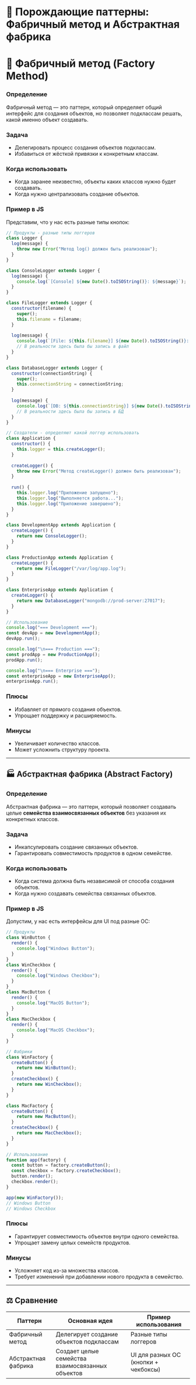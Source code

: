# 🎨 Порождающие паттерны: Фабричный метод и Абстрактная фабрика

# 📌 Фабричный метод (Factory Method)

### Определение

Фабричный метод — это паттерн, который определяет общий интерфейс для создания объектов, но позволяет подклассам решать, какой именно объект создавать.

### Задача

- Делегировать процесс создания объектов подклассам.
- Избавиться от жёсткой привязки к конкретным классам.

### Когда использовать

- Когда заранее неизвестно, объекты каких классов нужно будет создавать.
- Когда нужно централизовать создание объектов.

### Пример в JS

Представим, что у нас есть разные типы кнопок:

```jsx
// Продукты - разные типы логгеров
class Logger {
  log(message) {
    throw new Error("Метод log() должен быть реализован");
  }
}

class ConsoleLogger extends Logger {
  log(message) {
    console.log(`[Console] ${new Date().toISOString()}: ${message}`);
  }
}

class FileLogger extends Logger {
  constructor(filename) {
    super();
    this.filename = filename;
  }
  
  log(message) {
    console.log(`[File: ${this.filename}] ${new Date().toISOString()}: ${message}`);
    // В реальности здесь была бы запись в файл
  }
}

class DatabaseLogger extends Logger {
  constructor(connectionString) {
    super();
    this.connectionString = connectionString;
  }
  
  log(message) {
    console.log(`[DB: ${this.connectionString}] ${new Date().toISOString()}: ${message}`);
    // В реальности здесь была бы запись в БД
  }
}

// Создатели - определяют какой логгер использовать
class Application {
  constructor() {
    this.logger = this.createLogger();
  }
  
  createLogger() {
    throw new Error("Метод createLogger() должен быть реализован");
  }
  
  run() {
    this.logger.log("Приложение запущено");
    this.logger.log("Выполняется работа...");
    this.logger.log("Приложение завершено");
  }
}

class DevelopmentApp extends Application {
  createLogger() {
    return new ConsoleLogger();
  }
}

class ProductionApp extends Application {
  createLogger() {
    return new FileLogger("/var/log/app.log");
  }
}

class EnterpriseApp extends Application {
  createLogger() {
    return new DatabaseLogger("mongodb://prod-server:27017");
  }
}

// Использование
console.log("=== Development ===");
const devApp = new DevelopmentApp();
devApp.run();

console.log("\n=== Production ===");
const prodApp = new ProductionApp();
prodApp.run();

console.log("\n=== Enterprise ===");
const enterpriseApp = new EnterpriseApp();
enterpriseApp.run();
```

### Плюсы

- Избавляет от прямого создания объектов.
- Упрощает поддержку и расширяемость.

### Минусы

- Увеличивает количество классов.
- Может усложнить структуру проекта.

---

## 🏭 Абстрактная фабрика (Abstract Factory)

### Определение

Абстрактная фабрика — это паттерн, который позволяет создавать целые **семейства взаимосвязанных объектов** без указания их конкретных классов.

### Задача

- Инкапсулировать создание связанных объектов.
- Гарантировать совместимость продуктов в одном семействе.

### Когда использовать

- Когда система должна быть независимой от способа создания объектов.
- Когда нужно создавать семейства связанных объектов.

### Пример в JS

Допустим, у нас есть интерфейсы для UI под разные ОС:

```jsx
// Продукты
class WinButton {
  render() {
    console.log("Windows Button");
  }
}
class WinCheckbox {
  render() {
    console.log("Windows Checkbox");
  }
}
class MacButton {
  render() {
    console.log("MacOS Button");
  }
}
class MacCheckbox {
  render() {
    console.log("MacOS Checkbox");
  }
}

// Фабрики
class WinFactory {
  createButton() {
    return new WinButton();
  }
  createCheckbox() {
    return new WinCheckbox();
  }
}

class MacFactory {
  createButton() {
    return new MacButton();
  }
  createCheckbox() {
    return new MacCheckbox();
  }
}

// Использование
function app(factory) {
  const button = factory.createButton();
  const checkbox = factory.createCheckbox();
  button.render();
  checkbox.render();
}

app(new WinFactory());
// Windows Button
// Windows Checkbox
```

### Плюсы

- Гарантирует совместимость объектов внутри одного семейства.
- Упрощает замену целых семейств продуктов.

### Минусы

- Усложняет код из-за множества классов.
- Требует изменений при добавлении нового продукта в семейство.

---

## ⚖️ Сравнение

| Паттерн | Основная идея | Пример использования |
| --- | --- | --- |
| Фабричный метод | Делегирует создание объектов подклассам | Разные типы логгеров |
| Абстрактная фабрика | Создает целые семейства взаимосвязанных объектов | UI для разных ОС (кнопки + чекбоксы) |
